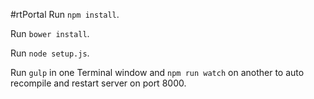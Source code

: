 #rtPortal
Run `npm install`.

Run `bower install`. 

Run `node setup.js`.

Run `gulp` in one Terminal window and `npm run watch` on another to auto recompile and restart server on port 8000.
